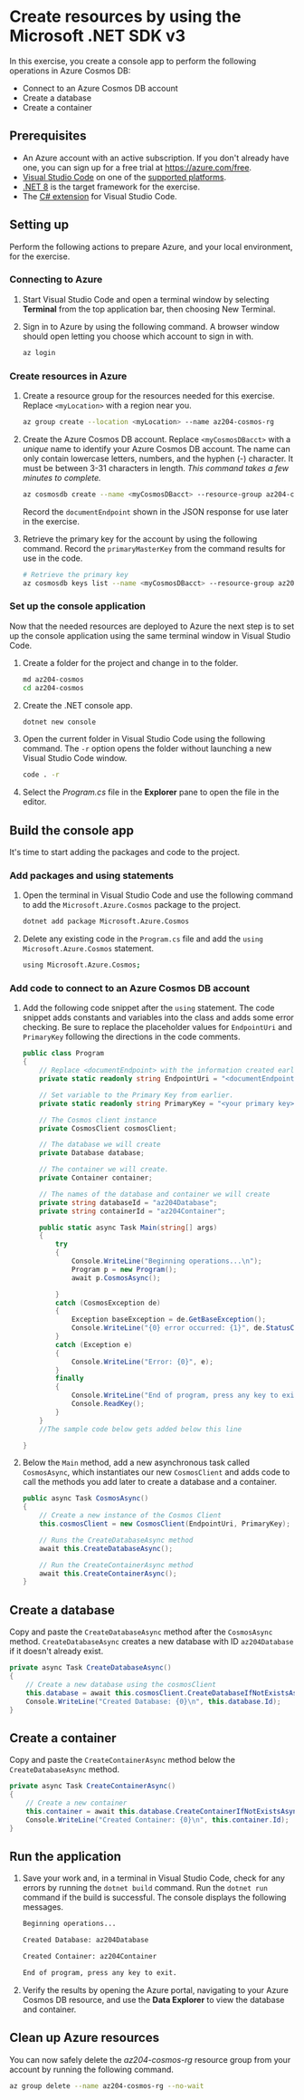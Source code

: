 # Create resources by using the Microsoft .NET SDK v3

In this exercise, you create a console app to perform the following operations in Azure Cosmos DB:

- Connect to an Azure Cosmos DB account
- Create a database
- Create a container

## Prerequisites

- An Azure account with an active subscription. If you don't already have one, you can sign up for a free trial at <https://azure.com/free>.
- [Visual Studio Code](https://code.visualstudio.com/) on one of the [supported platforms](https://code.visualstudio.com/docs/supporting/requirements#_platforms).
- [.NET 8](https://dotnet.microsoft.com/download/dotnet/8.0) is the target framework for the exercise.
- The [C# extension](https://marketplace.visualstudio.com/items?itemName=ms-dotnettools.csharp) for Visual Studio Code.

## Setting up

Perform the following actions to prepare Azure, and your local environment, for the exercise.

### Connecting to Azure

1. Start Visual Studio Code and open a terminal window by selecting **Terminal** from the top application bar, then choosing New Terminal.

1. Sign in to Azure by using the following command. A browser window should open letting you choose which account to sign in with.

   ```sh
   az login
   ```

### Create resources in Azure

1. Create a resource group for the resources needed for this exercise. Replace `<myLocation>` with a region near you.

   ```sh
   az group create --location <myLocation> --name az204-cosmos-rg
   ```

1. Create the Azure Cosmos DB account. Replace `<myCosmosDBacct>` with a _unique_ name to identify your Azure Cosmos DB account. The name can only contain lowercase letters, numbers, and the hyphen (-) character. It must be between 3-31 characters in length. _This command takes a few minutes to complete._

   ```sh
   az cosmosdb create --name <myCosmosDBacct> --resource-group az204-cosmos-rg
   ```

   Record the `documentEndpoint` shown in the JSON response for use later in the exercise.

1. Retrieve the primary key for the account by using the following command. Record the `primaryMasterKey` from the command results for use in the code.

   ```sh
   # Retrieve the primary key
   az cosmosdb keys list --name <myCosmosDBacct> --resource-group az204-cosmos-rg
   ```

### Set up the console application

Now that the needed resources are deployed to Azure the next step is to set up the console application using the same terminal window in Visual Studio Code.

1. Create a folder for the project and change in to the folder.

   ```sh
   md az204-cosmos
   cd az204-cosmos
   ```

1. Create the .NET console app.

   ```sh
   dotnet new console
   ```

1. Open the current folder in Visual Studio Code using the following command. The `-r` option opens the folder without launching a new Visual Studio Code window.

   ```sh
   code . -r
   ```

1. Select the _Program.cs_ file in the **Explorer** pane to open the file in the editor.

## Build the console app

It's time to start adding the packages and code to the project.

### Add packages and using statements

1. Open the terminal in Visual Studio Code and use the following command to add the `Microsoft.Azure.Cosmos` package to the project.

   ```sh
   dotnet add package Microsoft.Azure.Cosmos
   ```

1. Delete any existing code in the `Program.cs` file and add the `using Microsoft.Azure.Cosmos` statement.

   ```sh
   using Microsoft.Azure.Cosmos;
   ```

### Add code to connect to an Azure Cosmos DB account

1. Add the following code snippet after the `using` statement. The code snippet adds constants and variables into the class and adds some error checking. Be sure to replace the placeholder values for `EndpointUri` and `PrimaryKey` following the directions in the code comments.

   ```csharp
   public class Program
   {
       // Replace <documentEndpoint> with the information created earlier
       private static readonly string EndpointUri = "<documentEndpoint>";

       // Set variable to the Primary Key from earlier.
       private static readonly string PrimaryKey = "<your primary key>";

       // The Cosmos client instance
       private CosmosClient cosmosClient;

       // The database we will create
       private Database database;

       // The container we will create.
       private Container container;

       // The names of the database and container we will create
       private string databaseId = "az204Database";
       private string containerId = "az204Container";

       public static async Task Main(string[] args)
       {
           try
           {
               Console.WriteLine("Beginning operations...\n");
               Program p = new Program();
               await p.CosmosAsync();

           }
           catch (CosmosException de)
           {
               Exception baseException = de.GetBaseException();
               Console.WriteLine("{0} error occurred: {1}", de.StatusCode, de);
           }
           catch (Exception e)
           {
               Console.WriteLine("Error: {0}", e);
           }
           finally
           {
               Console.WriteLine("End of program, press any key to exit.");
               Console.ReadKey();
           }
       }
       //The sample code below gets added below this line

   }
   ```

1. Below the `Main` method, add a new asynchronous task called `CosmosAsync`, which instantiates our new `CosmosClient` and adds code to call the methods you add later to create a database and a container.

   ```csharp
   public async Task CosmosAsync()
   {
       // Create a new instance of the Cosmos Client
       this.cosmosClient = new CosmosClient(EndpointUri, PrimaryKey);

       // Runs the CreateDatabaseAsync method
       await this.CreateDatabaseAsync();

       // Run the CreateContainerAsync method
       await this.CreateContainerAsync();
   }
   ```

## Create a database

Copy and paste the `CreateDatabaseAsync` method after the `CosmosAsync` method. `CreateDatabaseAsync` creates a new database with ID `az204Database` if it doesn't already exist.

```csharp
private async Task CreateDatabaseAsync()
{
    // Create a new database using the cosmosClient
    this.database = await this.cosmosClient.CreateDatabaseIfNotExistsAsync(databaseId);
    Console.WriteLine("Created Database: {0}\n", this.database.Id);
}
```

## Create a container

Copy and paste the `CreateContainerAsync` method below the `CreateDatabaseAsync` method.

```csharp
private async Task CreateContainerAsync()
{
    // Create a new container
    this.container = await this.database.CreateContainerIfNotExistsAsync(containerId, "/LastName");
    Console.WriteLine("Created Container: {0}\n", this.container.Id);
}
```

## Run the application

1. Save your work and, in a terminal in Visual Studio Code, check for any errors by running the `dotnet build` command. Run the `dotnet run` command if the build is successful. The console displays the following messages.

   ```txt
   Beginning operations...

   Created Database: az204Database

   Created Container: az204Container

   End of program, press any key to exit.
   ```

1. Verify the results by opening the Azure portal, navigating to your Azure Cosmos DB resource, and use the **Data Explorer** to view the database and container.

## Clean up Azure resources

You can now safely delete the _az204-cosmos-rg_ resource group from your account by running the following command.

```sh
az group delete --name az204-cosmos-rg --no-wait
```
